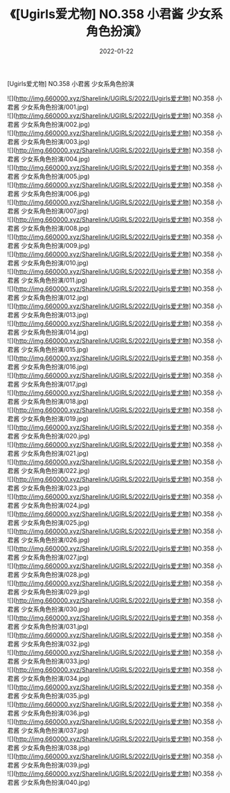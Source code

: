 ﻿---
layout: post
title:  《[Ugirls爱尤物] NO.358 小君酱 少女系角色扮演》
date:   2022-01-22
img: http://img.660000.xyz/Sharelink/UGIRLS/2022/[Ugirls爱尤物] NO.358 小君酱 少女系角色扮演/000.jpg
categories: [美女, 清纯, 唯美]
---

[Ugirls爱尤物] NO.358 小君酱 少女系角色扮演

 ![](http://img.660000.xyz/Sharelink/UGIRLS/2022/[Ugirls爱尤物] NO.358 小君酱 少女系角色扮演/001.jpg) <br>![](http://img.660000.xyz/Sharelink/UGIRLS/2022/[Ugirls爱尤物] NO.358 小君酱 少女系角色扮演/002.jpg) <br>![](http://img.660000.xyz/Sharelink/UGIRLS/2022/[Ugirls爱尤物] NO.358 小君酱 少女系角色扮演/003.jpg) <br>![](http://img.660000.xyz/Sharelink/UGIRLS/2022/[Ugirls爱尤物] NO.358 小君酱 少女系角色扮演/004.jpg) <br>![](http://img.660000.xyz/Sharelink/UGIRLS/2022/[Ugirls爱尤物] NO.358 小君酱 少女系角色扮演/005.jpg) <br>![](http://img.660000.xyz/Sharelink/UGIRLS/2022/[Ugirls爱尤物] NO.358 小君酱 少女系角色扮演/006.jpg) <br>![](http://img.660000.xyz/Sharelink/UGIRLS/2022/[Ugirls爱尤物] NO.358 小君酱 少女系角色扮演/007.jpg) <br>![](http://img.660000.xyz/Sharelink/UGIRLS/2022/[Ugirls爱尤物] NO.358 小君酱 少女系角色扮演/008.jpg) <br>![](http://img.660000.xyz/Sharelink/UGIRLS/2022/[Ugirls爱尤物] NO.358 小君酱 少女系角色扮演/009.jpg) <br>![](http://img.660000.xyz/Sharelink/UGIRLS/2022/[Ugirls爱尤物] NO.358 小君酱 少女系角色扮演/010.jpg) <br>![](http://img.660000.xyz/Sharelink/UGIRLS/2022/[Ugirls爱尤物] NO.358 小君酱 少女系角色扮演/011.jpg) <br>![](http://img.660000.xyz/Sharelink/UGIRLS/2022/[Ugirls爱尤物] NO.358 小君酱 少女系角色扮演/012.jpg) <br>![](http://img.660000.xyz/Sharelink/UGIRLS/2022/[Ugirls爱尤物] NO.358 小君酱 少女系角色扮演/013.jpg) <br>![](http://img.660000.xyz/Sharelink/UGIRLS/2022/[Ugirls爱尤物] NO.358 小君酱 少女系角色扮演/014.jpg) <br>![](http://img.660000.xyz/Sharelink/UGIRLS/2022/[Ugirls爱尤物] NO.358 小君酱 少女系角色扮演/015.jpg) <br>![](http://img.660000.xyz/Sharelink/UGIRLS/2022/[Ugirls爱尤物] NO.358 小君酱 少女系角色扮演/016.jpg) <br>![](http://img.660000.xyz/Sharelink/UGIRLS/2022/[Ugirls爱尤物] NO.358 小君酱 少女系角色扮演/017.jpg) <br>![](http://img.660000.xyz/Sharelink/UGIRLS/2022/[Ugirls爱尤物] NO.358 小君酱 少女系角色扮演/018.jpg) <br>![](http://img.660000.xyz/Sharelink/UGIRLS/2022/[Ugirls爱尤物] NO.358 小君酱 少女系角色扮演/019.jpg) <br>![](http://img.660000.xyz/Sharelink/UGIRLS/2022/[Ugirls爱尤物] NO.358 小君酱 少女系角色扮演/020.jpg) <br>![](http://img.660000.xyz/Sharelink/UGIRLS/2022/[Ugirls爱尤物] NO.358 小君酱 少女系角色扮演/021.jpg) <br>![](http://img.660000.xyz/Sharelink/UGIRLS/2022/[Ugirls爱尤物] NO.358 小君酱 少女系角色扮演/022.jpg) <br>![](http://img.660000.xyz/Sharelink/UGIRLS/2022/[Ugirls爱尤物] NO.358 小君酱 少女系角色扮演/023.jpg) <br>![](http://img.660000.xyz/Sharelink/UGIRLS/2022/[Ugirls爱尤物] NO.358 小君酱 少女系角色扮演/024.jpg) <br>![](http://img.660000.xyz/Sharelink/UGIRLS/2022/[Ugirls爱尤物] NO.358 小君酱 少女系角色扮演/025.jpg) <br>![](http://img.660000.xyz/Sharelink/UGIRLS/2022/[Ugirls爱尤物] NO.358 小君酱 少女系角色扮演/026.jpg) <br>![](http://img.660000.xyz/Sharelink/UGIRLS/2022/[Ugirls爱尤物] NO.358 小君酱 少女系角色扮演/027.jpg) <br>![](http://img.660000.xyz/Sharelink/UGIRLS/2022/[Ugirls爱尤物] NO.358 小君酱 少女系角色扮演/028.jpg) <br>![](http://img.660000.xyz/Sharelink/UGIRLS/2022/[Ugirls爱尤物] NO.358 小君酱 少女系角色扮演/029.jpg) <br>![](http://img.660000.xyz/Sharelink/UGIRLS/2022/[Ugirls爱尤物] NO.358 小君酱 少女系角色扮演/030.jpg) <br>![](http://img.660000.xyz/Sharelink/UGIRLS/2022/[Ugirls爱尤物] NO.358 小君酱 少女系角色扮演/031.jpg) <br>![](http://img.660000.xyz/Sharelink/UGIRLS/2022/[Ugirls爱尤物] NO.358 小君酱 少女系角色扮演/032.jpg) <br>![](http://img.660000.xyz/Sharelink/UGIRLS/2022/[Ugirls爱尤物] NO.358 小君酱 少女系角色扮演/033.jpg) <br>![](http://img.660000.xyz/Sharelink/UGIRLS/2022/[Ugirls爱尤物] NO.358 小君酱 少女系角色扮演/034.jpg) <br>![](http://img.660000.xyz/Sharelink/UGIRLS/2022/[Ugirls爱尤物] NO.358 小君酱 少女系角色扮演/035.jpg) <br>![](http://img.660000.xyz/Sharelink/UGIRLS/2022/[Ugirls爱尤物] NO.358 小君酱 少女系角色扮演/036.jpg) <br>![](http://img.660000.xyz/Sharelink/UGIRLS/2022/[Ugirls爱尤物] NO.358 小君酱 少女系角色扮演/037.jpg) <br>![](http://img.660000.xyz/Sharelink/UGIRLS/2022/[Ugirls爱尤物] NO.358 小君酱 少女系角色扮演/038.jpg) <br>![](http://img.660000.xyz/Sharelink/UGIRLS/2022/[Ugirls爱尤物] NO.358 小君酱 少女系角色扮演/039.jpg) <br>![](http://img.660000.xyz/Sharelink/UGIRLS/2022/[Ugirls爱尤物] NO.358 小君酱 少女系角色扮演/040.jpg) <br>